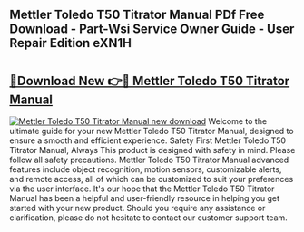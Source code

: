 ## Mettler Toledo T50 Titrator Manual PDf Free Download - Part-Wsi Service Owner Guide - User Repair Edition eXN1H

# <h2><a href="http://bc49274.oget.top/?id=Mettler+Toledo+T50+Titrator+Manual">🔗Download New 👉🔴 Mettler Toledo T50 Titrator Manual</a></h2>

[![Mettler Toledo T50 Titrator Manual new download](https://i.imgur.com/5g1atiW.png)](http://bc49274.oget.top/?id=Mettler+Toledo+T50+Titrator+Manual)
Welcome to the ultimate guide for your new Mettler Toledo T50 Titrator Manual, designed to ensure a smooth and efficient experience. Safety First Mettler Toledo T50 Titrator Manual, Always This product is designed with safety in mind. Please follow all safety precautions. Mettler Toledo T50 Titrator Manual advanced features include object recognition, motion sensors, customizable alerts, and remote access, all of which can be customized to suit your preferences via the user interface. It's our hope that the Mettler Toledo T50 Titrator Manual has been a helpful and user-friendly resource in helping you get started with your new product. Should you require any assistance or clarification, please do not hesitate to contact our customer support team.
